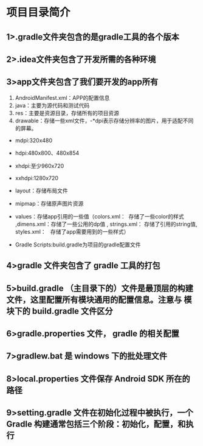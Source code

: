 
# 项目目录简介

## 1>.gradle文件夹包含的是gradle工具的各个版本

## 2>.idea文件夹包含了开发所需的各种环境

## 3>app文件夹包含了我们要开发的app所有

1. AndroidManifest.xml：APP的配置信息
2. java：主要为源代码和测试代码
3. res：主要是资源目录，存储所有的项目资源
4. drawable：存储一些xml文件，-*dpi表示存储分辨率的图片，用于适配不同的屏幕。

- mdpi:320x480
- hdpi:480x800、480x854
- xhdpi:至少960x720
- xxhdpi:1280x720
- layout：存储布局文件
- mipmap：存储原声图片资源
- values：存储app引用的一些值（colors.xml：  存储了一些color的样式 ,dimens.xml：存储了一些公用的dp值
, strings.xml： 存储了引用的string值, styles.xml：   存储了app需要用到的一些样式）

- Gradle Scripts:build.gradle为项目的gradle配置文件

## 4>gradle 文件夹包含了 gradle 工具的打包

## 5>build.gradle （主目录下的）文件是最顶层的构建文件，这里配置所有模块通用的配置信息。注意与 模块下的 build.gradle 文件区分

## 6>gradle.properties 文件， gradle 的相关配置

## 7>gradlew.bat 是 windows 下的批处理文件

## 8>local.properties 文件保存 Android SDK 所在的路径

## 9>setting.gradle 文件在初始化过程中被执行，一个 Gradle 构建通常包括三个阶段：初始化，配置，和执行
